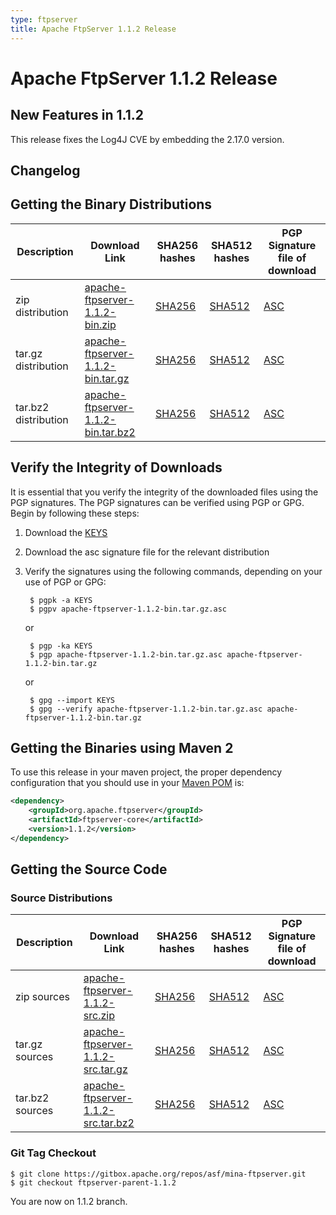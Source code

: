 ```yaml
---
type: ftpserver
title: Apache FtpServer 1.1.2 Release
---
```


# Apache FtpServer 1.1.2 Release

## New Features in 1.1.2

This release fixes the Log4J CVE by embedding the 2.17.0 version.

## Changelog


## Getting the Binary Distributions

| Description | Download Link | SHA256 hashes  | SHA512 hashes  | PGP Signature file of download |
|---|---|---|---|---|
| zip distribution | [apache-ftpserver-1.1.2-bin.zip](https://www.apache.org/dyn/closer.lua/mina/ftpserver/1.1.2/apache-ftpserver-1.1.2-bin.zip) | [SHA256](https://downloads.apache.org/mina/ftpserver/1.1.2/apache-ftpserver-1.1.2-bin.zip.sha256) | [SHA512](https://downloads.apache.org/mina/ftpserver/1.1.2/apache-ftpserver-1.1.2-bin.zip.sha512) |[ASC](https://downloads.apache.org/mina/ftpserver/1.1.2/apache-ftpserver-1.1.2-bin.zip.asc) |
| tar.gz distribution | [apache-ftpserver-1.1.2-bin.tar.gz](https://www.apache.org/dyn/closer.lua/mina/ftpserver/1.1.2/apache-ftpserver-1.1.2-bin.tar.gz) | [SHA256](https://downloads.apache.org/mina/ftpserver/1.1.2/apache-ftpserver-1.1.2-bin.tar.gz.sha256) | [SHA512](https://downloads.apache.org/mina/ftpserver/1.1.2/apache-ftpserver-1.1.2-bin.tar.gz.sha512) | [ASC](https://downloads.apache.org/mina/ftpserver/1.1.2/apache-ftpserver-1.1.2-bin.tar.gz.asc) | 
| tar.bz2 distribution | [apache-ftpserver-1.1.2-bin.tar.bz2](https://www.apache.org/dyn/closer.lua/mina/ftpserver/1.1.2/apache-ftpserver-1.1.2-bin.tar.bz2) | [SHA256](https://downloads.apache.org/mina/ftpserver/1.1.2/apache-ftpserver-1.1.2-bin.tar.bz2.sha256) | [SHA512](https://downloads.apache.org/mina/ftpserver/1.1.2/apache-ftpserver-1.1.2-bin.tar.bz2.sha512) | [ASC](https://downloads.apache.org/mina/ftpserver/1.1.2/apache-ftpserver-1.1.2-bin.tar.bz2.asc) | 

## Verify the Integrity of Downloads

It is essential that you verify the integrity of the downloaded files using the PGP signatures. The PGP signatures can be verified using PGP or GPG. Begin by following these steps:

1. Download the [KEYS](https://downloads.apache.org/mina/KEYS)
2. Download the asc signature file for the relevant distribution
3. Verify the signatures using the following commands, depending on your use of PGP or GPG:

        $ pgpk -a KEYS
        $ pgpv apache-ftpserver-1.1.2-bin.tar.gz.asc

    or 

        $ pgp -ka KEYS
        $ pgp apache-ftpserver-1.1.2-bin.tar.gz.asc apache-ftpserver-1.1.2-bin.tar.gz

    or

        $ gpg --import KEYS
        $ gpg --verify apache-ftpserver-1.1.2-bin.tar.gz.asc apache-ftpserver-1.1.2-bin.tar.gz

## Getting the Binaries using Maven 2

To use this release in your maven project, the proper dependency configuration that you should use in your [Maven POM](https://maven.apache.org/guides/introduction/introduction-to-the-pom.html) is:

```xml
<dependency>
    <groupId>org.apache.ftpserver</groupId>
    <artifactId>ftpserver-core</artifactId>
    <version>1.1.2</version>
</dependency>
```

## Getting the Source Code

### Source Distributions

| Description | Download Link | SHA256 hashes | SHA512 hashes | PGP Signature file of download |
|---|---|---|---|---|
| zip sources | [apache-ftpserver-1.1.2-src.zip](https://www.apache.org/dyn/closer.lua/mina/ftpserver/1.1.2/apache-ftpserver-1.1.2-src.zip) | [SHA256](https://downloads.apache.org/mina/ftpserver/1.1.2/apache-ftpserver-1.1.2-src.zip.sha256) | [SHA512](https://downloads.apache.org/mina/ftpserver/1.1.2/apache-ftpserver-1.1.2-src.zip.sha512) | [ASC](https://downloads.apache.org/mina/ftpserver/1.1.2/apache-ftpserver-1.1.2-src.zip.asc) |
| tar.gz sources | [apache-ftpserver-1.1.2-src.tar.gz](https://www.apache.org/dyn/closer.lua/mina/ftpserver/1.1.2/apache-ftpserver-1.1.2-src.tar.gz) | [SHA256](https://downloads.apache.org/mina/ftpserver/1.1.2/apache-ftpserver-1.1.2-src.tar.gz.sha256) | [SHA512](https://downloads.apache.org/mina/ftpserver/1.1.2/apache-ftpserver-1.1.2-src.tar.gz.sha512) | [ASC](https://downloads.apache.org/mina/ftpserver/1.1.2/apache-ftpserver-1.1.2-src.tar.gz.asc) |
| tar.bz2 sources | [apache-ftpserver-1.1.2-src.tar.bz2](https://www.apache.org/dyn/closer.lua/mina/ftpserver/1.1.2/apache-ftpserver-1.1.2-src.tar.bz2) | [SHA256](https://downloads.apache.org/mina/ftpserver/1.1.2/apache-ftpserver-1.1.2-src.tar.bz2.sha256) | [SHA512](https://downloads.apache.org/mina/ftpserver/1.1.2/apache-ftpserver-1.1.2-src.tar.bz2.sha512) | [ASC](https://downloads.apache.org/mina/ftpserver/1.1.2/apache-ftpserver-1.1.2-src.tar.bz2.asc) |

### Git Tag Checkout

    $ git clone https://gitbox.apache.org/repos/asf/mina-ftpserver.git
    $ git checkout ftpserver-parent-1.1.2

You are now on 1.1.2 branch.
